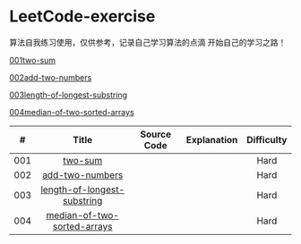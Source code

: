 # LeetCode-exercise
算法自我练习使用，仅供参考，记录自己学习算法的点滴
开始自己的学习之路！

[001two-sum](https://github.com/yihan12/LeetCode-exercise/blob/master/daily/001two-sum/two-sum.md)

[002add-two-numbers](https://github.com/yihan12/LeetCode-exercise/blob/master/daily/002add-two-numbers/add-two-numbers.md)

[003length-of-longest-substring](https://github.com/yihan12/LeetCode-exercise/blob/master/daily/003length-of-longest-substring/length-of-longest-substring.md)

[004median-of-two-sorted-arrays](https://github.com/yihan12/LeetCode-exercise/blob/master/daily/004findMedianSortedArrays/004findMedianSortedArrays.md)


| # | Title | Source Code | Explanation | Difficulty |
|:---:|:---:|:---:|:---:|:---:|
| 001 | [two-sum](https://github.com/yihan12/LeetCode-exercise/blob/master/daily/001two-sum/two-sum.md) | | | Hard |  
| 002 | [add-two-numbers](https://github.com/yihan12/LeetCode-exercise/blob/master/daily/002add-two-numbers/add-two-numbers.md) | | | Hard |  
| 003 | [length-of-longest-substring](https://github.com/yihan12/LeetCode-exercise/blob/master/daily/003length-of-longest-substring/length-of-longest-substring.md) | | | Hard |  
| 004 | [median-of-two-sorted-arrays](https://github.com/yihan12/LeetCode-exercise/blob/master/daily/004findMedianSortedArrays/004findMedianSortedArrays.md) | | | Hard |  
